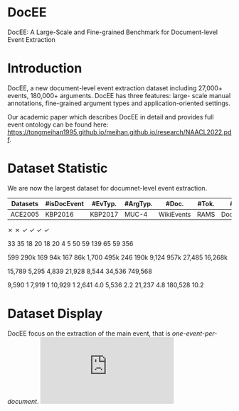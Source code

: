 # DocEE
DocEE: A Large-Scale and Fine-grained Benchmark for Document-level Event Extraction


# Introduction
DocEE, a new document-level event extraction dataset including 27,000+ events, 180,000+ arguments. DocEE has three features: large- scale manual annotations, fine-grained argument types and application-oriented settings.

Our academic paper which describes DocEE in detail and provides full event ontology can be found here: https://tongmeihan1995.github.io/meihan.github.io/research/NAACL2022.pdf.

# Dataset Statistic
We are now the largest dataset for documnet-level event extraction.

| Datasets | #isDocEvent | #EvTyp. |#ArgTyp.| #Doc. | #Tok. | #Sent. | #ArgInst. | #ArgScat.|
| --- | --- | --- | --- | --- | --- | --- | --- | --- |
| ACE2005 | KBP2016| KBP2017 | MUC-4 | WikiEvents | RAMS | DocEE(ours) |

✗  ✗
 ✓  ✓  ✓
 ✓

33 35 18 20 18 20 4 5 50 59
139 65 59 356

599 290k 169 94k 167 86k 1,700 495k 246 190k 9,124 957k
27,485 16,268k

15,789 5,295 4,839 21,928 8,544 34,536
749,568

9,590 1
7,919 1 10,929 1
2,641 4.0
5,536 2.2 21,237 4.8
180,528 10.2


# Dataset Display
DocEE focus on the extraction of the main event, that is *one-event-per-document*. 
![image](https://github.com/tongmeihan1995/DocEE/blob/main/image/dataset_display.pdf)

